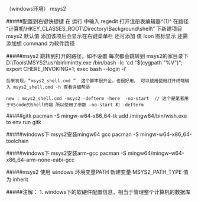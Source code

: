 （windows环境）
msys2

#####配置到右键快捷键
	在 运行 中输入 regedit 打开注册表编辑器^(1)^
	在路径
	“计算机\HKEY_CLASSES_ROOT\Directory\Background\shell\”
	下新建项目  msys2 默认值   添加该项后会显示在右键菜单栏
	还可添加 值 Icon 图标显示
	还需添加想 command 为软件路径


#####msys2 跳转到打开的路径，如不设置  每次都会跳转到 msys2的家目录下
	D:\Tools\MSYS2\usr\bin\mintty.exe /bin/bash -lc 'cd "$(cygpath "%V")"; export CHERE_INVOKING=1; exec bash --login -i'
	
	后来发现，“msys2_shell.cmd ”  这个脚本很齐全，也很好用， 可以使用使用打开终端输入 msys2_shell.cmd -h 查看详细帮助

	new : msys2_shell.cmd -msys2 -defterm -here  -no-start	// 这个是笔者用于VScode的Shell终端 所以使用了参数 -no-start 和 -defterm



#####gitk
	pacman -S mingw-w64-x86_64-tk
	add /mingw64/bin/wish.exe to env
	run gitk

#####windows下 msys2安装mingw64  gcc
	pacman -S mingw-w64-x86_64-toolchain

#####windows下 msys2安装arm-gcc
	pacman -S mingw64/mingw-w64-x86_64-arm-none-eabi-gcc

#####msys2 使用 windows 环境变量PATH
	新建变量 MSYS2_PATH_TYPE    值为 inherit

#####注解：
	1. windows下的软硬件配置信息，相当于管理整个计算机的数据库